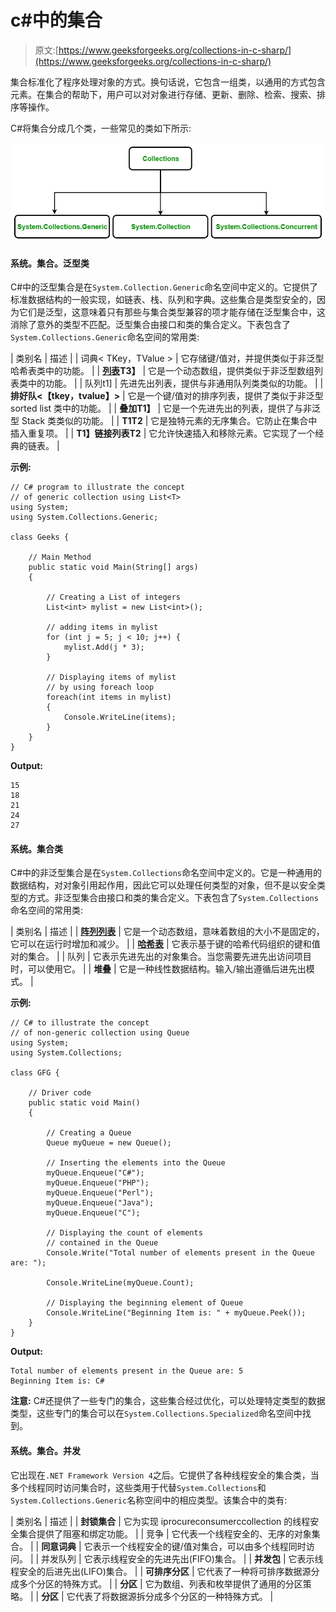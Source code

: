 # c#中的集合

> 原文:[https://www.geeksforgeeks.org/collections-in-c-sharp/](https://www.geeksforgeeks.org/collections-in-c-sharp/)

集合标准化了程序处理对象的方式。换句话说，它包含一组类，以通用的方式包含元素。在集合的帮助下，用户可以对对象进行存储、更新、删除、检索、搜索、排序等操作。

C#将集合分成几个类，一些常见的类如下所示:

![](img/0aea467a4c97f5295080614084ddfb3e.png)

#### 系统。集合。泛型类

C#中的泛型集合是在`System.Collection.Generic`命名空间中定义的。它提供了标准数据结构的一般实现，如链表、栈、队列和字典。这些集合是类型安全的，因为它们是泛型，这意味着只有那些与集合类型兼容的项才能存储在泛型集合中，这消除了意外的类型不匹配。泛型集合由接口和类的集合定义。下表包含了`System.Collections.Generic`命名空间的常用类:

| 类别名 | 描述 |
| 词典< TKey，TValue > | 它存储键/值对，并提供类似于非泛型哈希表类中的功能。 |
| **[列表<T>](https://www.geeksforgeeks.org/c-list-class/)T3】** | 它是一个动态数组，提供类似于非泛型数组列表类中的功能。 |
| 队列<t>t1] | 先进先出列表，提供与非通用队列类类似的功能。 |
| **排好队<【tkey，tvalue】>** | 它是一个键/值对的排序列表，提供了类似于非泛型 sorted list 类中的功能。 |
| **叠加<T>T1】** | 它是一个先进先出的列表，提供了与非泛型 Stack 类类似的功能。 |
| **T1<T>T2** | 它是独特元素的无序集合。它防止在集合中插入重复项。 |
| **T1】链接列表<T>T2** | 它允许快速插入和移除元素。它实现了一个经典的链表。 |

**示例:**

```
// C# program to illustrate the concept 
// of generic collection using List<T>
using System;
using System.Collections.Generic;

class Geeks {

    // Main Method
    public static void Main(String[] args)
    {

        // Creating a List of integers
        List<int> mylist = new List<int>();

        // adding items in mylist
        for (int j = 5; j < 10; j++) {
            mylist.Add(j * 3);
        }

        // Displaying items of mylist
        // by using foreach loop
        foreach(int items in mylist)
        {
            Console.WriteLine(items);
        }
    }
}
```

**Output:**

```
15
18
21
24
27

```

#### 系统。集合类

C#中的非泛型集合是在`System.Collections`命名空间中定义的。它是一种通用的数据结构，对对象引用起作用，因此它可以处理任何类型的对象，但不是以安全类型的方式。非泛型集合由接口和类的集合定义。下表包含了`System.Collections`命名空间的常用类:

| 类别名 | 描述 |
| **[阵列列表](https://www.geeksforgeeks.org/c-arraylist-class/)** | 它是一个动态数组，意味着数组的大小不是固定的，它可以在运行时增加和减少。 |
| **[哈希表](https://www.geeksforgeeks.org/c-hashtable-class/)** | 它表示基于键的哈希代码组织的键和值对的集合。 |
| 队列 | 它表示先进先出的对象集合。当您需要先进先出访问项目时，可以使用它。 |
| **堆叠** | 它是一种线性数据结构。输入/输出遵循后进先出模式。 |

**示例:**

```
// C# to illustrate the concept
// of non-generic collection using Queue
using System;
using System.Collections;

class GFG {

    // Driver code
    public static void Main()
    {

        // Creating a Queue
        Queue myQueue = new Queue();

        // Inserting the elements into the Queue
        myQueue.Enqueue("C#");
        myQueue.Enqueue("PHP");
        myQueue.Enqueue("Perl");
        myQueue.Enqueue("Java");
        myQueue.Enqueue("C");

        // Displaying the count of elements
        // contained in the Queue
        Console.Write("Total number of elements present in the Queue are: ");

        Console.WriteLine(myQueue.Count);

        // Displaying the beginning element of Queue
        Console.WriteLine("Beginning Item is: " + myQueue.Peek());
    }
}
```

**Output:**

```
Total number of elements present in the Queue are: 5
Beginning Item is: C#

```

**注意:** C#还提供了一些专门的集合，这些集合经过优化，可以处理特定类型的数据类型，这些专门的集合可以在`System.Collections.Specialized`命名空间中找到。

#### 系统。集合。并发

它出现在`.NET Framework Version 4`之后。它提供了各种线程安全的集合类，当多个线程同时访问集合时，这些类用于代替`System.Collections`和`System.Collections.Generic`名称空间中的相应类型。该集合中的类有:

| 类别名 | 描述 |
| **封锁集合** | 它为实现
iprocureconsumerccollection 的线程安全集合提供了阻塞和绑定功能。 |
| 竞争 | 它代表一个线程安全的、无序的对象集合。 |
| **同意词典** | 它表示一个线程安全的键/值对集合，可以由多个线程同时访问。 |
| 并发队列 | 它表示线程安全的先进先出(FIFO)集合。 |
| **并发包** | 它表示线程安全的后进先出(LIFO)集合。 |
| **可排序分区** | 它代表了一种将可排序数据源分成多个分区的特殊方式。 |
| **分区** | 它为数组、列表和枚举提供了通用的分区策略。 |
| **分区** | 它代表了将数据源拆分成多个分区的一种特殊方式。 |
